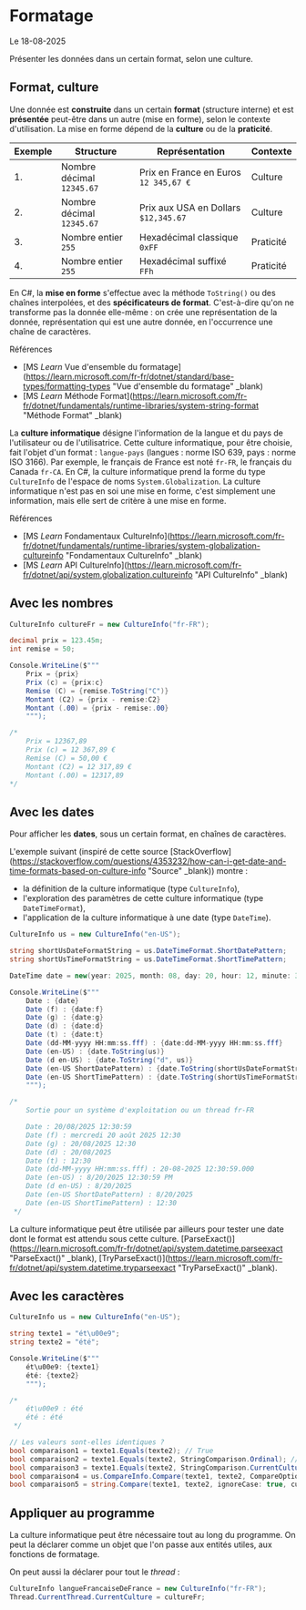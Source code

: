 # Formatage

Le 18-08-2025

Présenter les données dans un certain format, selon une culture.

## Format, culture

Une donnée est **construite** dans un certain **format** (structure interne) et est **présentée** peut-être dans un autre (mise en forme), selon le contexte d'utilisation. La mise en forme dépend de la **culture** ou de la **praticité**. 

| Exemple | Structure                 | Représentation                        | Contexte  |
| ------- | ------------------------- | ------------------------------------- | --------- |
| 1.      | Nombre décimal `12345.67` | Prix en France en Euros `12 345,67 €` | Culture   |
| 2.      | Nombre décimal `12345.67` | Prix aux USA en Dollars `$12,345.67`  | Culture   |
| 3.      | Nombre entier `255`       | Hexadécimal classique `0xFF`          | Praticité |
| 4.      | Nombre entier `255`       | Hexadécimal suffixé `FFh`             | Praticité |

En C#, la **mise en forme** s'effectue avec la méthode `ToString()` ou des chaînes interpolées, et des **spécificateurs de format**. C'est-à-dire qu'on ne transforme pas la donnée elle-même : on crée une représentation de la donnée, représentation qui est une autre donnée, en l'occurrence une chaîne de caractères.

Références
- [MS *Learn* Vue d'ensemble du formatage](https://learn.microsoft.com/fr-fr/dotnet/standard/base-types/formatting-types "Vue d'ensemble du formatage" _blank)
- [MS *Learn* Méthode Format](https://learn.microsoft.com/fr-fr/dotnet/fundamentals/runtime-libraries/system-string-format "Méthode Format" _blank)

La **culture informatique** désigne l'information de la langue et du pays de l'utilisateur ou de l'utilisatrice. Cette culture informatique, pour être choisie, fait l'objet d'un format : `langue-pays` (langues : norme ISO 639, pays : norme ISO 3166). Par exemple, le français de France est noté `fr-FR`, le français du Canada `fr-CA`. En C#, la culture informatique prend la forme du type `CultureInfo` de l'espace de noms `System.Globalization`. La culture informatique n'est pas en soi une mise en forme, c'est simplement une information, mais elle sert de critère à une mise en forme.

Références
- [MS *Learn* Fondamentaux CultureInfo](https://learn.microsoft.com/fr-fr/dotnet/fundamentals/runtime-libraries/system-globalization-cultureinfo "Fondamentaux CultureInfo" _blank)
- [MS *Learn* API CultureInfo](https://learn.microsoft.com/fr-fr/dotnet/api/system.globalization.cultureinfo "API CultureInfo" _blank)

## Avec les nombres

```C#
CultureInfo cultureFr = new CultureInfo("fr-FR");

decimal prix = 123.45m;
int remise = 50;

Console.WriteLine($"""
	Prix = {prix}
	Prix (c) = {prix:c}
	Remise (C) = {remise.ToString("C")}
	Montant (C2) = {prix - remise:C2} 
	Montant (.00) = {prix - remise:.00}
	""");

/*
	Prix = 12367,89
	Prix (c) = 12 367,89 €
	Remise (C) = 50,00 €
	Montant (C2) = 12 317,89 €
	Montant (.00) = 12317,89
*/
```

## Avec les dates

Pour afficher les **dates**, sous un certain format, en chaînes de caractères.

L'exemple suivant (inspiré de cette source [StackOverflow](https://stackoverflow.com/questions/4353232/how-can-i-get-date-and-time-formats-based-on-culture-info "Source" _blank)) montre :
- la définition de la culture informatique (type `CultureInfo`), 
- l'exploration des paramètres de cette culture informatique (type `DateTimeFormat`),
- l'application de la culture informatique à une date (type `DateTime`).

```c#
CultureInfo us = new CultureInfo("en-US");

string shortUsDateFormatString = us.DateTimeFormat.ShortDatePattern;
string shortUsTimeFormatString = us.DateTimeFormat.ShortTimePattern;

DateTime date = new(year: 2025, month: 08, day: 20, hour: 12, minute: 30, second: 59);

Console.WriteLine($"""
	Date : {date}
	Date (f) : {date:f}
	Date (g) : {date:g}
	Date (d) : {date:d}
	Date (t) : {date:t}
	Date (dd-MM-yyyy HH:mm:ss.fff) : {date:dd-MM-yyyy HH:mm:ss.fff}
	Date (en-US) : {date.ToString(us)}
	Date (d en-US) : {date.ToString("d", us)}
	Date (en-US ShortDatePattern) : {date.ToString(shortUsDateFormatString)}
	Date (en-US ShortTimePattern) : {date.ToString(shortUsTimeFormatString)}
	""");

/* 
	Sortie pour un système d'exploitation ou un thread fr-FR

	Date : 20/08/2025 12:30:59
	Date (f) : mercredi 20 août 2025 12:30
	Date (g) : 20/08/2025 12:30
	Date (d) : 20/08/2025
	Date (t) : 12:30
	Date (dd-MM-yyyy HH:mm:ss.fff) : 20-08-2025 12:30:59.000
	Date (en-US) : 8/20/2025 12:30:59 PM
	Date (d en-US) : 8/20/2025
	Date (en-US ShortDatePattern) : 8/20/2025
	Date (en-US ShortTimePattern) : 12:30
 */
```

La culture informatique peut être utilisée par ailleurs pour tester une date dont le format est attendu sous cette culture. [ParseExact()](https://learn.microsoft.com/fr-fr/dotnet/api/system.datetime.parseexact "ParseExact()" _blank), [TryParseExact()](https://learn.microsoft.com/fr-fr/dotnet/api/system.datetime.tryparseexact "TryParseExact()" _blank).

## Avec les caractères

```C#
CultureInfo us = new CultureInfo("en-US");

string texte1 = "ét\u00e9";
string texte2 = "été";

Console.WriteLine($"""
	ét\u00e9: {texte1}
	été: {texte2}
	""");

/*
	ét\u00e9 : été
	été : été
 */

// Les valeurs sont-elles identiques ?
bool comparaison1 = texte1.Equals(texte2); // True
bool comparaison2 = texte1.Equals(texte2, StringComparison.Ordinal); // True
bool comparaison3 = texte1.Equals(texte2, StringComparison.CurrentCulture); // en fr-FR True
bool comparaison4 = us.CompareInfo.Compare(texte1, texte2, CompareOptions.IgnoreCase) == 0; // True
bool comparaison5 = string.Compare(texte1, texte2, ignoreCase: true, culture: us) == 0; // True
```

## Appliquer au programme

La culture informatique peut être nécessaire tout au long du programme. On peut la déclarer comme un objet que l'on passe aux entités utiles, aux fonctions de formatage. 

On peut aussi la déclarer pour tout le *thread* :

```C#
CultureInfo langueFrancaiseDeFrance = new CultureInfo("fr-FR");
Thread.CurrentThread.CurrentCulture = cultureFr;
```
